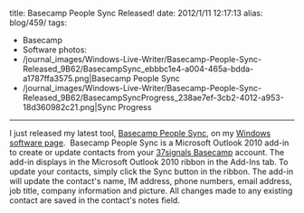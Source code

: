title: Basecamp People Sync Released!
date: 2012/1/11 12:17:13
alias: blog/459/
tags:
- Basecamp
- Software
photos:
- /journal_images/Windows-Live-Writer/Basecamp-People-Sync-Released_9B62/BasecampSync_ebbbc1e4-a004-465a-bdda-a1787ffa3575.png|Basecamp People Sync
- /journal_images/Windows-Live-Writer/Basecamp-People-Sync-Released_9B62/BasecampSyncProgress_238ae7ef-3cb2-4012-a953-18d360982c21.png|Sync Progress
---
I just released my latest tool, [Basecamp People Sync](/BasecampPeopleSync), on my [Windows software page](/Windows).  Basecamp People Sync is a Microsoft Outlook 2010 add-in to create or update contacts from your [37signals Basecamp](http://basecamphq.com/) account. The add-in displays in the Microsoft Outlook 2010 ribbon in the Add-Ins tab. To update your contacts, simply click the Sync button in the ribbon. The add-in will update the contact's name, IM address, phone numbers, email address, job title, company information and picture. All changes made to any existing contact are saved in the contact's notes field.
